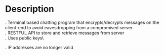 # Description
. Terminal based chatting program that encrypts/decrypts messages on the client-end to avoid eavesdropping from a compromised server\
. RESTFUL API to store and retrieve messages from server\
. Uses public keys\

. IP addresses are no longer valid 
